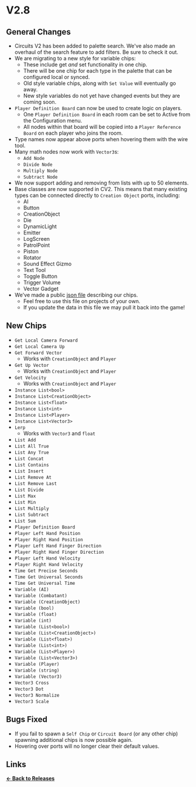# V2.8

## General Changes

* Circuits V2 has been added to palette search. We've also made an overhaul of the search feature to add filters. Be sure to check it out.
* We are migrating to a new style for variable chips:
    * These include get _and_ set functionality in one chip.
    * There will be one chip for each type in the palette that can be configured local or synced.
    * Old style variable chips, along with `Set Value` will eventually go away.
    * New style variables do not yet have changed events but they are coming soon.
* `Player Definition Board` can now be used to create logic on players.
    * One `Player Definition Board` in each room can be set to Active from the Configuration menu.
    * All nodes within that board will be copied into a `Player Reference Board` on each player who joins the room.
* Type names now appear above ports when hovering them with the wire tool.
* Many math nodes now work with `Vector3`s:
    * `Add Node`
    * `Divide Node`
    * `Multiply Node`
    * `Subtract Node`
* We now support adding and removing from lists with up to 50 elements.
* Base classes are now supported in CV2. This means that many existing types can be connected directly to `Creation Object` ports, including:
    * AI
    * Button
    * CreationObject
    * Die
    * DynamicLight
    * Emitter
    * LogScreen
    * PatrolPoint
    * Piston
    * Rotator
    * Sound Effect Gizmo
    * Text Tool
    * Toggle Button
    * Trigger Volume
    * Vector Gadget
* We've made a public [json file](https://github.com/tyleo-rec/CircuitsV2Resources/blob/master/misc/chip_data.json) describing our chips.
    * Feel free to use this file on projects of your own.
    * If you update the data in this file we may pull it back into the game!

## New Chips

* `Get Local Camera Forward`
* `Get Local Camera Up`
* `Get Forward Vector`
    * Works with `CreationObject` and `Player`
* `Get Up Vector`
    * Works with `CreationObject` and `Player`
* `Get Velocity`
    * Works with `CreationObject` and `Player`
* `Instance List<bool>`
* `Instance List<CreationObject>`
* `Instance List<float>`
* `Instance List<int>`
* `Instance List<Player>`
* `Instance List<Vector3>`
* `Lerp`
    * Works with `Vector3` and `float`
* `List Add`
* `List All True`
* `List Any True`
* `List Concat`
* `List Contains`
* `List Insert`
* `List Remove At`
* `List Remove Last`
* `List Divide`
* `List Max`
* `List Min`
* `List Multiply`
* `List Subtract`
* `List Sum`
* `Player Definition Board`
* `Player Left Hand Position`
* `Player Right Hand Position`
* `Player Left Hand Finger Direction`
* `Player Right Hand Finger Direction`
* `Player Left Hand Velocity`
* `Player Right Hand Velocity`
* `Time Get Precise Seconds`
* `Time Get Universal Seconds`
* `Time Get Universal Time`
* `Variable (AI)`
* `Variable (Combatant)`
* `Variable (CreationObject)`
* `Variable (bool)`
* `Variable (float)`
* `Variable (int)`
* `Variable (List<bool>)`
* `Variable (List<CreationObject>)`
* `Variable (List<float>)`
* `Variable (List<int>)`
* `Variable (List<Player>)`
* `Variable (List<Vector3>)`
* `Variable (Player)`
* `Variable (string)`
* `Variable (Vector3)`
* `Vector3 Cross`
* `Vector3 Dot`
* `Vector3 Normalize`
* `Vector3 Scale`

## Bugs Fixed 

* If you fail to spawn a `Self Chip` or `Circuit Board` (or any other chip) spawning additional chips is now possible again.
* Hovering over ports will no longer clear their default values.

## Links

**[<- Back to Releases](/releases/)**

